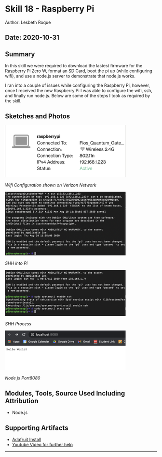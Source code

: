 #  Skill 18 - Raspberry Pi

Author: Lesbeth Roque

Date: 2020-10-31
-----

## Summary
In this skill we were required to download the lastest firmware for the Raspberry Pi Zero W, format an SD Card, boot the pi up (while configuring wifi), and use a node.js server to demonstrate that node.js works.

I ran into a couple of issues while configuring the Raspberry Pi, however, once I received the new Raspberry Pi I was able to configure the wifi, ssh, and finally run node.js. Below are some of the steps I took as required by the skill.

## Sketches and Photos
<p align="left">
<img src="https://github.com/lsroque/EC444-Repository/blob/master/skills/6.%20n-Tier%20Systems%20and%20Middleware%20Glue/18%20-%20Raspberry%20Pi/images/18_Wifi_Config.jpg" width="400">
</p>
<p>
    <em>Wifi Configuration shown on Verizon Network</em>
</p>

<p align="left">
<img src="https://github.com/lsroque/EC444-Repository/blob/master/skills/6.%20n-Tier%20Systems%20and%20Middleware%20Glue/18%20-%20Raspberry%20Pi/images/18_SHH.jpg" alt="Terminal" width="400">
</p>
<p>
    <em>SHH into Pi</em>
</p>

<p align="left">
<img src="https://github.com/lsroque/EC444-Repository/blob/master/skills/6.%20n-Tier%20Systems%20and%20Middleware%20Glue/18%20-%20Raspberry%20Pi/images/18_SHH_Process.jpg" width="400">
</p>
<p>
    <em>SHH Process</em>
</p>

<p align="left">
<img src="https://github.com/lsroque/EC444-Repository/blob/master/skills/6.%20n-Tier%20Systems%20and%20Middleware%20Glue/18%20-%20Raspberry%20Pi/images/18_Port8080.jpg" alt="Terminal" width="400">
</p>
<p>
    <em>Node.js Port8080</em>
</p>


## Modules, Tools, Source Used Including Attribution
- Node.js

## Supporting Artifacts
- [Adafruit Install](https://learn.adafruit.com/raspberry-pi-zero-creation)
- [Youtube Video for further help](https://www.youtube.com/watch?v=Ct9XwyYvmbU)


-----

